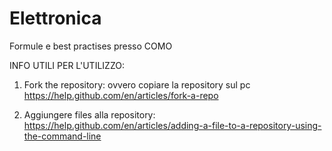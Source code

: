 # Elettronica
Formule e best practises presso COMO


INFO UTILI PER L'UTILIZZO:

1. Fork the repository: ovvero copiare la repository sul pc
https://help.github.com/en/articles/fork-a-repo

2. Aggiungere files alla repository:
https://help.github.com/en/articles/adding-a-file-to-a-repository-using-the-command-line
